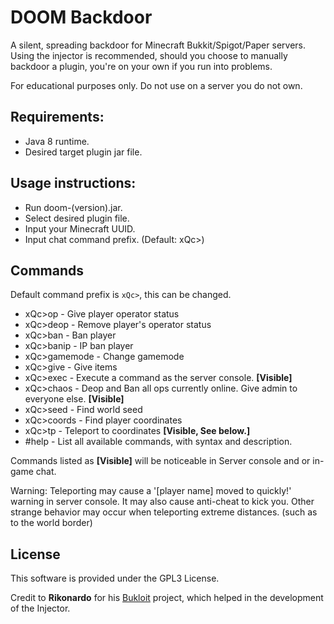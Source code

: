 

# DOOM Backdoor

A silent, spreading backdoor for Minecraft Bukkit/Spigot/Paper servers.
Using the injector is recommended, should you choose to manually backdoor a plugin, you're on your own if you run into problems.

For educational purposes only. Do not use on a server you do not own.

## Requirements:
* Java 8 runtime.
* Desired target plugin jar file.

## Usage instructions:
* Run doom-(version).jar.
* Select desired plugin file.
* Input your Minecraft UUID.
* Input chat command prefix. (Default: xQc>)

## Commands
Default command prefix is ``xQc>``,  this can be changed.
* xQc>op - Give player operator status
* xQc>deop - Remove player's operator status
* xQc>ban -  Ban player
* xQc>banip - IP ban player
* xQc>gamemode - Change gamemode
* xQc>give - Give items
* xQc>exec - Execute a command as the server console. **[Visible]**
* xQc>chaos - Deop and Ban all ops currently online. Give admin to everyone else. **[Visible]**
* xQc>seed - Find world seed
* xQc>coords - Find player coordinates
* xQc>tp - Teleport to coordinates **[Visible, See below.]**
* #help - List all available commands, with syntax and description.

Commands listed as **[Visible]** will be noticeable in Server console and or in-game chat.

Warning:
Teleporting may cause a '[player name] moved to quickly!' warning in server console. It may also cause anti-cheat to kick you.
Other strange behavior may occur when teleporting extreme distances. (such as to the world border)

## License
This software is provided under the GPL3 License.

Credit to **Rikonardo** for his [Bukloit](https://github.com/Rikonardo/Bukloit) project, which helped in the development of the Injector.
